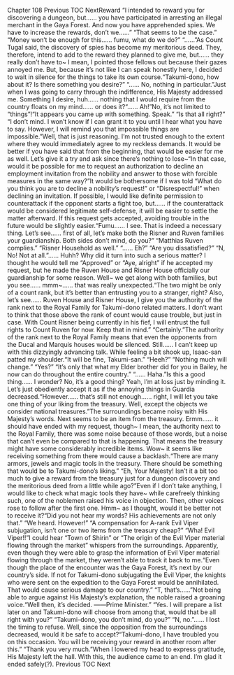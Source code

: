 Chapter 108 Previous TOC NextReward “I intended to reward you for discovering a dungeon, but…… you have participated in arresting an illegal merchant in the Gaya Forest. And now you have apprehended spies. We have to increase the rewards, don’t we……” “That seems to be the case.” “Money won’t be enough for this…… fumu, what do we do?” “……”As Count Tugal said, the discovery of spies has become my meritorious deed. They, therefore, intend to add to the reward they planned to give me, but…… they really don’t have to~ I mean, I pointed those fellows out because their gazes annoyed me. But, because it’s not like I can speak honestly here, I decided to wait in silence for the things to take its own course.“Takumi-dono, how about it? Is there something you desire?” “…… No, nothing in particular.”Just when I was going to carry through the indifference, His Majesty addressed me. Something I desire, huh…… nothing that I would require from the country floats on my mind…… or does it?“…… Ah!”No, it’s not limited to “things”!“It appears you came up with something. Speak.” “Is that all right?” “I don’t mind. I won’t know if I can grant it to you until I hear what you have to say. However, I will remind you that impossible things are impossible.”Well, that is just reasoning. I’m not trusted enough to the extent where they would immediately agree to my reckless demands. It would be better if you have said that from the beginning, that would be easier for me as well. Let’s give it a try and ask since there’s nothing to lose~“In that case, would it be possible for me to request an authorization to decline an employment invitation from the nobility and answer to those with forcible measures in the same way?”It would be bothersome if I was told “What do you think you are to decline a nobility’s request!” or “Disrespectful!” when declining an invitation. If possible, I would like definite permission to counterattack if the opponent starts a fight too, but…… if the counterattack would be considered legitimate self-defense, it will be easier to settle the matter afterward. If this request gets accepted, avoiding trouble in the future would be slightly easier.“Fumu…… I see. That is indeed a necessary thing. Let’s see…… first of all, let’s make both the Risner and Ruven families your guardianship. Both sides don’t mind, do you?” “Matthias Ruven complies.” “Risner Household as well.” “…… Eh?” “Are you dissatisfied?” “N, No! Not at all.”…… Huhh? Why did it turn into such a serious matter? I thought he would tell me “Approved” or “Aye, alright” if he accepted my request, but he made the Ruven House and Risner House officially our guardianship for some reason. Well~ we get along with both families, but you see…… mmm~…… that was really unexpected.“The two might be only of a count rank, but it’s better than entrusting you to a stranger, right? Also, let’s see…… Ruven House and Risner House, I give you the authority of the rank next to the Royal Family for Takumi-dono related matters. I don’t want to think that those above the rank of count would cause trouble, but just in case. With Count Risner being currently in his fief, I will entrust the full rights to Count Ruven for now. Keep that in mind.” “Certainly.”The authority of the rank next to the Royal Family means that even the opponents from the Ducal and Marquis houses would be silenced. Still…… I can’t keep up with this dizzyingly advancing talk. While feeling a bit shook up, Isaac-san patted my shoulder.“It will be fine, Takumi-san.” “Heeh?” “Nothing much will change.” “Yes?” “It’s only that what my Elder brother did for you in Bailey, he now can do throughout the entire country.” “…… Haha.”Is this a good thing…… I wonder? No, it’s a good thing? Yeah, I’m at loss just by minding it. Let’s just obediently accept it as if the annoying things in Guardia decreased.“However…… that’s still not enough…… right, I will let you take one thing of your liking from the treasury. Well, except the objects we consider national treasures.”The surroundings became noisy with His Majesty’s words. Next seems to be an item from the treasury. Ermm…… it should have ended with my request, though~ I mean, the authority next to the Royal Family, there was some noise because of those words, but a noise that can’t even be compared to that is happening. That means the treasury might have some considerably incredible items. Wow~ it seems like receiving something from there would cause a backlash.“There are many armors, jewels and magic tools in the treasury. There should be something that would be to Takumi-dono’s liking.” “Eh, Your Majesty! Isn’t it a bit too much to give a reward from the treasury just for a dungeon discovery and the meritorious deed from a little while ago?”Even if I don’t take anything, I would like to check what magic tools they have~ while carefreely thinking such, one of the noblemen raised his voice in objection. Then, other voices rose to follow after the first one. Hmm~ as I thought, would it be better not to receive it?“Did you not hear my words? His achievements are not only that.” “We heard. However!” “A compensation for A-rank Evil Viper subjugation, isn’t one or two items from the treasury cheap?” “Wha! Evil Viper!!”I could hear “Town of Shirin” or “The origin of the Evil Viper material flowing through the market” whispers from the surroundings. Apparently, even though they were able to grasp the information of Evil Viper material flowing through the market, they weren’t able to track it back to me.“Even though the place of the encounter was the Gaya Forest, it’s next by our country’s side. If not for Takumi-dono subjugating the Evil Viper, the knights who were sent on the expedition to the Gaya Forest would be annihilated. That would cause serious damage to our country.” “T, that’s……”Not being able to argue against His Majesty’s explanation, the noble raised a groaning voice.“Well then, it’s decided. ――Prime Minister.” “Yes. I will prepare a list later on and Takumi-dono will choose from among that, would that be all right with you?” “Takumi-dono, you don’t mind, do you?” “N, no.”…… I lost the timing to refuse. Well, since the opposition from the surroundings decreased, would it be safe to accept?“Takumi-dono, I have troubled you on this occasion. You will be receiving your reward in another room after this.” “Thank you very much.”When I lowered my head to express gratitude, His Majesty left the hall. With this, the audience came to an end. I’m glad it ended safely(?). Previous TOC Next